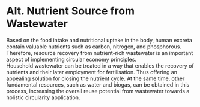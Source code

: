 # Alt. Nutrient Source from Wastewater
Based on the food intake and nutritional uptake in the body, human excreta contain valuable nutrients such as carbon, nitrogen, and phosphorous. Therefore, resource recovery from nutrient-rich wastewater is an important aspect of implementing circular economy principles.  
Household wastewater can be treated in a way that enables the recovery of nutrients and their later employment for fertilisation. Thus offering an appealing solution for closing the nutrient cycle. At the same time, other fundamental resources, such as water and biogas, can be obtained in this process, increasing the overall reuse potential from wastewater towards a holistic circularity application. 
